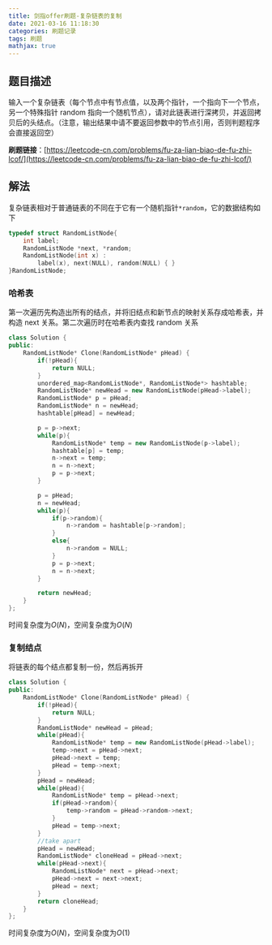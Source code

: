 ```yaml
---
title: 剑指offer刷题-复杂链表的复制
date: 2021-03-16 11:18:30
categories: 刷题记录
tags: 刷题
mathjax: true
---
```


## 题目描述

输入一个复杂链表（每个节点中有节点值，以及两个指针，一个指向下一个节点，另一个特殊指针 random 指向一个随机节点），请对此链表进行深拷贝，并返回拷贝后的头结点。（注意，输出结果中请不要返回参数中的节点引用，否则判题程序会直接返回空）

**刷题链接**：[https://leetcode-cn.com/problems/fu-za-lian-biao-de-fu-zhi-lcof/](https://leetcode-cn.com/problems/fu-za-lian-biao-de-fu-zhi-lcof/)

<!--more-->

## 解法

复杂链表相对于普通链表的不同在于它有一个随机指针`*random`，它的数据结构如下

```C++
typedef struct RandomListNode{
    int label;
    RandomListNode *next, *random;
    RandomListNode(int x) :
        label(x), next(NULL), random(NULL) { }
}RandomListNode;
```

### 哈希表

第一次遍历先构造出所有的结点，并将旧结点和新节点的映射关系存成哈希表，并构造 next 关系。第二次遍历时在哈希表内查找 random 关系

```C++
class Solution {
public:
    RandomListNode* Clone(RandomListNode* pHead) {
        if(!pHead){
            return NULL;
        }
        unordered_map<RandomListNode*, RandomListNode*> hashtable;
        RandomListNode* newHead = new RandomListNode(pHead->label);
        RandomListNode* p = pHead;
        RandomListNode* n = newHead;
        hashtable[pHead] = newHead;

        p = p->next;
        while(p){
            RandomListNode* temp = new RandomListNode(p->label);
            hashtable[p] = temp;
            n->next = temp;
            n = n->next;
            p = p->next;
        }

        p = pHead;
        n = newHead;
        while(p){
            if(p->random){
                n->random = hashtable[p->random];
            }
            else{
                n->random = NULL;
            }
            p = p->next;
            n = n->next;
        }

        return newHead;
    }
};
```

时间复杂度为$O(N)$，空间复杂度为$O(N)$

### 复制结点

将链表的每个结点都复制一份，然后再拆开

```C++
class Solution {
public:
    RandomListNode* Clone(RandomListNode* pHead) {
        if(!pHead){
            return NULL;
        }
        RandomListNode* newHead = pHead;
        while(pHead){
            RandomListNode* temp = new RandomListNode(pHead->label);
            temp->next = pHead->next;
            pHead->next = temp;
            pHead = temp->next;
        }
        pHead = newHead;
        while(pHead){
            RandomListNode* temp = pHead->next;
            if(pHead->random){
                temp->random = pHead->random->next;
            }
            pHead = temp->next;
        }
        //take apart
        pHead = newHead;
        RandomListNode* cloneHead = pHead->next;
        while(pHead->next){
            RandomListNode* next = pHead->next;
            pHead->next = next->next;
            pHead = next;
        }
        return cloneHead;
    }
};
```

时间复杂度为$O(N)$，空间复杂度为$O(1)$

